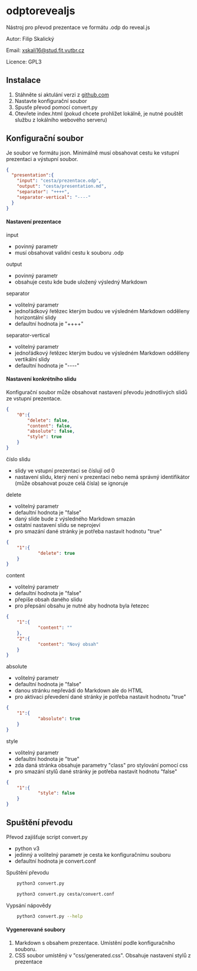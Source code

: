 # odptorevealjs

Nástroj pro převod prezentace ve formátu .odp do reveal.js

Autor: Filip Skalický

Email: xskali16@stud.fit.vutbr.cz

Licence: GPL3

## Instalace

1. Stáhněte si aktulání verzi z [github.com](https://github.com/filipskalicky/odptorevealjs)
2. Nastavte konfigurační soubor
3. Spusťe převod pomocí convert.py
4. Otevřete index.html (pokud chcete prohlížet lokálně, je nutné pouštět službu z lokálního webového serveru)



## Konfigurační soubor

Je soubor ve formátu json. Minimálně musí obsahovat cestu ke vstupní prezentaci a výstupní soubor.
```json
{
  "presentation":{
    "input": "cesta/prezentace.odp",
    "output": "cesta/presentation.md",
    "separator": "++++",
    "separator-vertical": "----"
  }
}

```

#### Nastavení prezentace

input

- povinný parametr
- musí obsahovat validní cestu k souboru .odp

output

- povinný parametr
- obsahuje cestu kde bude uložený výsledný Markdown

separator

- volitelný parametr
- jednořádkový řetězec kterým budou ve výsledném Markdown odděleny horizontální slidy
- defaultní hodnota je "++++"

separator-vertical

- volitelný parametr
- jednořádkový řetězec kterým budou ve výsledném Markdown odděleny vertikální slidy
- defaultní hodnota je "----"

#### Nastavení konkrétního slidu

Konfigurační soubor může obsahovat nastavení převodu jednotlivých slidů ze vstupní prezentace.

```json
{
    "0":{
        "delete": false,
        "content": false,
        "absolute": false,
        "style": true
    }
}
```  

číslo slidu

- slidy ve vstupní prezentaci se číslují od 0 
- nastavení slidu, který není v prezentaci nebo nemá správný identifikátor (může obsahovat pouze celá čísla) se ignoruje

delete

- volitelný parametr
- defaultní hodnota je "false"
- daný slide bude z výsledného Markdown smazán
- ostatní nastavení slidu se neprojeví
- pro smazání dané stránky je potřeba nastavit hodnotu "true"
```json
{
    "1":{
            "delete": true
    }
}
```

content

- volitelný parametr
- defaultní hodnota je "false"
- přepíše obsah daného slidu 
- pro přepsání obsahu je nutné aby hodnota byla řetezec
```json
{
    "1":{
            "content": ""
    },
    "2":{
            "content": "Nový obsah"
    }
}
```

absolute

- volitelný parametr
- defaultní hodnota je "false"
- danou stránku nepřevádí do Markdown ale do HTML
- pro aktivaci převedení dané stránky je potřeba nastavit hodnotu "true"
```json
{
    "1":{
            "absolute": true
    }
}
```

style

- volitelný parametr
- defaultní hodnota je "true"
- zda daná stránka obsahuje parametry "class" pro stylování pomocí css
- pro smazání stylů dané stránky je potřeba nastavit hodnotu "false"
```json
{
    "1":{
            "style": false
    }
}
```

## Spuštění převodu

Převod zajišťuje script convert.py

- python v3
- jedinný a volitelný parametr je cesta ke konfiguračnímu souboru 
- defaultní hodnota je convert.conf

Spuštění převodu

```bash
    python3 convert.py 
```   
```bash
    python3 convert.py cesta/convert.conf
```

Vypsání nápovědy

```bash
    python3 convert.py --help
``` 

#### Vygenerované soubory

1. Markdown s obsahem prezentace. Umístění podle konfiguračního souboru.
2. CSS soubor umístěný v "css/generated.css". Obsahuje nastavení stylů z prezentace

